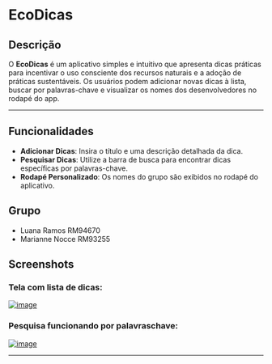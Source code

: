 # EcoDicas

## Descrição
O **EcoDicas** é um aplicativo simples e intuitivo que apresenta dicas práticas para incentivar o uso consciente dos recursos naturais e a adoção de práticas sustentáveis. Os usuários podem adicionar novas dicas à lista, buscar por palavras-chave e visualizar os nomes dos desenvolvedores no rodapé do app.

---

## Funcionalidades
- **Adicionar Dicas**: Insira o título e uma descrição detalhada da dica.
- **Pesquisar Dicas**: Utilize a barra de busca para encontrar dicas específicas por palavras-chave.
- **Rodapé Personalizado**: Os nomes do grupo são exibidos no rodapé do aplicativo.

## Grupo
- Luana Ramos RM94670
- Marianne Nocce RM93255
## Screenshots

### Tela com lista de dicas:
[![image](https://github.com/user-attachments/assets/1fdd9985-d06a-469e-9642-74faec530733)](https://github.com/luluramos/GSKotlinEcoDicas)


### Pesquisa funcionando por palavraschave:
[![image](https://github.com/user-attachments/assets/dc4d4cb2-560a-4990-86b2-2ab0c92dbb22)](https://github.com/luluramos/GSKotlinEcoDicas)


---
